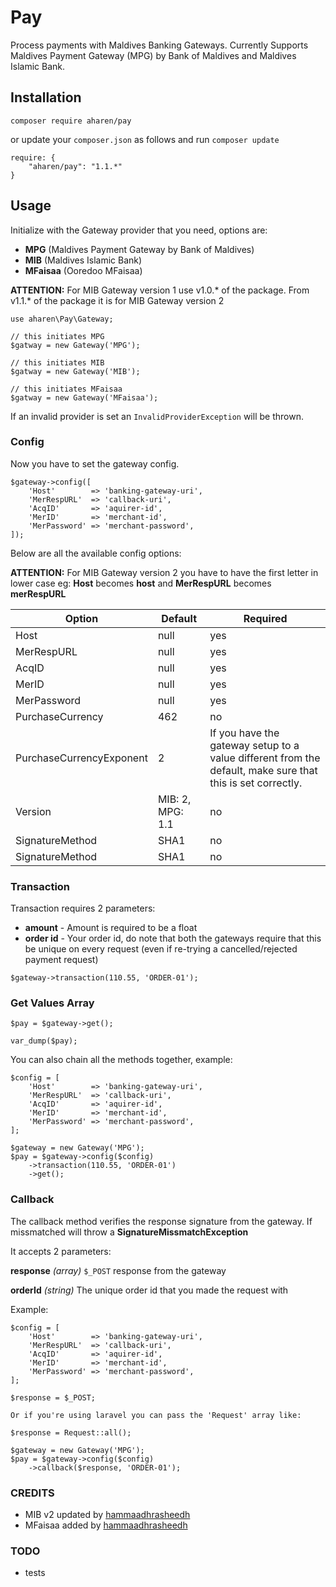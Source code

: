 # Pay

Process payments with Maldives Banking Gateways. Currently Supports Maldives Payment Gateway (MPG) by Bank of Maldives and Maldives Islamic Bank.

## Installation

```
composer require aharen/pay
``` 

or update your `composer.json` as follows and run `composer update`

```
require: {
    "aharen/pay": "1.1.*"
}
```

## Usage

Initialize with the Gateway provider that you need, options are:

- **MPG** (Maldives Payment Gateway by Bank of Maldives) 
- **MIB** (Maldives Islamic Bank)
- **MFaisaa** (Ooredoo MFaisaa)

**ATTENTION:** For MIB Gateway version 1 use v1.0.* of the package. From v1.1.* of the package it is for MIB Gateway version 2

```
use aharen\Pay\Gateway;

// this initiates MPG
$gatway = new Gateway('MPG');

// this initiates MIB
$gatway = new Gateway('MIB');

// this initiates MFaisaa
$gatway = new Gateway('MFaisaa');
```

If an invalid provider is set an `InvalidProviderException` will be thrown.

### Config

Now you have to set the gateway config. 

```
$gateway->config([
    'Host'        => 'banking-gateway-uri',
    'MerRespURL'  => 'callback-uri',
    'AcqID'       => 'aquirer-id',
    'MerID'       => 'merchant-id',
    'MerPassword' => 'merchant-password',
]);
```

Below are all the available config options:

**ATTENTION:** For MIB Gateway version 2 you have to have the first letter in lower case eg: **Host** becomes **host** and **MerRespURL** becomes **merRespURL**

Option | Default | Required
--- | --- | ---
Host | null | yes
MerRespURL | null | yes
AcqID | null | yes
MerID | null | yes
MerPassword | null | yes
PurchaseCurrency | 462 | no
PurchaseCurrencyExponent | 2 | If you have the gateway setup to a value different from the default, make sure that this is set correctly.
Version | MIB: 2, MPG: 1.1 | no
SignatureMethod | SHA1 | no
SignatureMethod | SHA1 | no

### Transaction

Transaction requires 2 parameters:

- **amount** - Amount is required to be a float
- **order id** - Your order id, do note that both the gateways require that this be unique on every request (even if re-trying a cancelled/rejected payment request)

```
$gateway->transaction(110.55, 'ORDER-01');
```

### Get Values Array

```
$pay = $gateway->get();

var_dump($pay);
```

You can also chain all the methods together, example:

```
$config = [
    'Host'        => 'banking-gateway-uri',
    'MerRespURL'  => 'callback-uri',
    'AcqID'       => 'aquirer-id',
    'MerID'       => 'merchant-id',
    'MerPassword' => 'merchant-password',
];

$gateway = new Gateway('MPG');
$pay = $gateway->config($config)
    ->transaction(110.55, 'ORDER-01')
    ->get();
```

### Callback

The callback method verifies the response signature from the gateway. If missmatched will throw a **SignatureMissmatchException**

It accepts 2 parameters:

**response** *(array)* `$_POST` response from the gateway

**orderId** *(string)* The unique order id that you made the request with

Example:

```
$config = [
    'Host'        => 'banking-gateway-uri',
    'MerRespURL'  => 'callback-uri',
    'AcqID'       => 'aquirer-id',
    'MerID'       => 'merchant-id',
    'MerPassword' => 'merchant-password',
];

$response = $_POST;

Or if you're using laravel you can pass the 'Request' array like:

$response = Request::all();

$gateway = new Gateway('MPG');
$pay = $gateway->config($config)
    ->callback($response, 'ORDER-01');
```

### CREDITS

- MIB v2 updated by [hammaadhrasheedh](https://github.com/hammaadhrasheedh)
- MFaisaa added by [hammaadhrasheedh](https://github.com/hammaadhrasheedh)

### TODO

- tests
